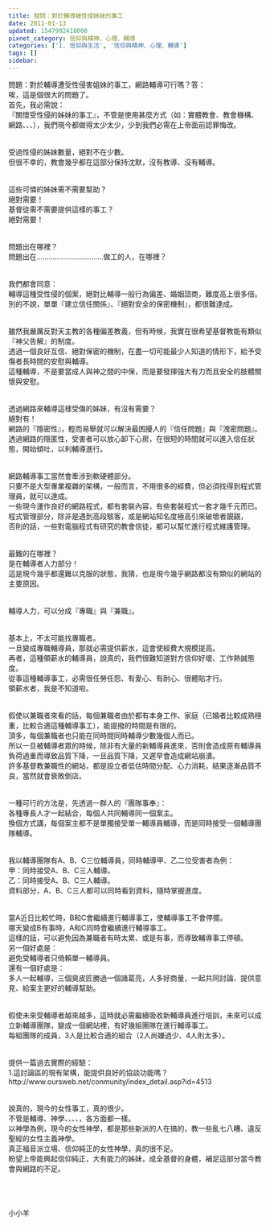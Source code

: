 ```yaml
---
title: 發問：對於輔導被性侵姊妹的事工
date: 2011-01-13
updated: 1547992418000
pixnet_category: 信仰與精神、心理、輔導
categories: ['1. 信仰與生活', '信仰與精神、心理、輔導']
tags: []
sidebar: 
---
```


<p>問題：對於輔導遭受性侵害姐妹的事工，網路輔導可行嗎？<!--more-->答： <br/>唉，這是個很大的問題了。<br/>首先，我必需說：<br/>『關懷受性侵的姊妹的事工』，不管是使用甚麼方式（如：實體教會、教會機構、網路、、、），我們現今都做得太少太少，少到我們必需在上帝面前認罪悔改。<br/><br/> <br/>受過性侵的姊妹數量，絕對不在少數。<br/>但很不幸的，教會幾乎都在這部分保持沈默，沒有教導、沒有輔導。<br/><br/> <br/>這些可憐的姊妹需不需要幫助？<br/>絕對需要！<br/>基督徒需不需要提供這樣的事工？<br/>絕對需要！<br/><br/> <br/>問題出在哪裡？<br/>問題出在……………………………做工的人，在哪裡？<br/><br/> <br/>我們都會同意：<br/>輔導這種受性侵的個案，絕對比輔導一般行為偏差、婚姻諮商，難度高上很多倍。<br/>別的不說，單單『建立信任關係』、『絕對安全的保密機制』，都很難達成。<br/><br/> <br/>雖然我嚴厲反對天主教的各種偏差教義，但有時候，我實在很希望基督教能有類似『神父告解』的制度。<br/>透過一個良好互信、絕對保密的機制，在盡一切可能最少人知道的情形下，給予受傷者長時間的安慰與輔導。<br/>這種輔導，不是要當成人與神之間的中保，而是要發揮強大有力而且安全的肢體關懷與安慰。<br/> <br/><br/>透過網路來輔導這樣受傷的姊妹，有沒有需要？<br/>絕對有！<br/>網路的『隱密性』，輕而易舉就可以解決最困擾人的『信任問題』與『洩密問題』。<br/>透過網路的隱匿性，受害者可以放心卸下心房，在很短的時間就可以進入信任狀態，開始傾吐，以利輔導進行。<br/> <br/><br/>網路輔導事工當然會牽涉到軟硬體部分。<br/>只要不是大型專業複雜的架構，一般而言，不用很多的經費，但必須找得到程式管理員，就可以達成。<br/>一些現今運作良好的網路程式，都有套裝內容，有些套裝程式一套才幾千元而已。<br/>程式管理部分，除非是遇到高段駭客，或是網站知名度極高引來破壞者覬覦，<br/>否則的話，一些對電腦程式有研究的教會信徒，都可以幫忙進行程式維護管理。<br/> <br/><br/>最難的在哪裡？<br/>是在輔導者人力部分！<br/>這是現今幾乎都還難以克服的狀態，我猜，也是現今幾乎網路都沒有類似的網站的主要原因。<br/> <br/><br/>輔導人力，可以分成『專職』與『兼職』。<br/><br/><br/>基本上，不太可能找專職者。<br/>一旦變成專職輔導員，那就必需提供薪水，這會使經費大規模提高。<br/>再者，這種領薪水的輔導員，說真的，我們很難知道對方信仰好壞、工作熱誠態度。<br/>從事這種輔導事工，必需很任勞任怨、有愛心、有耐心、很體貼才行。<br/>領薪水者，我是不知道啦。<br/> <br/><br/>假使以兼職者來看的話，每個兼職者由於都有本身工作、家庭（已婚者比較成熟穩重，比較合適這種輔導事工），能提撥的時間是有限的。<br/>頂多，每個兼職者也只能在同時間同時輔導少數幾個人而已。<br/>所以一旦被輔導者眾的時候，除非有大量的新輔導員進來，否則會造成原有輔導員負荷過重而導致品質下降，一旦品質下降，又遲早會造成網站崩潰。<br/>許多基督教兼職性的網站，都是設立者低估時間分配、心力消耗，結果逐漸品質不良，當然就會衰敗倒店。<br/> <br/><br/>一種可行的方法是，先透過一群人的『團隊事奉』：<br/>各種專長人才一起結合，每個人共同輔導同一個案主。<br/>換個方式講，每個案主都不是單獨接受單一輔導員輔導，而是同時接受一個輔導團隊輔導。<br/><br/><br/>我以輔導團隊有A、B、C三位輔導員，同時輔導甲、乙二位受害者為例：<br/>甲：同時接受A、B、C三人輔導。<br/>乙：同時接受A、B、C三人輔導。<br/>資料部分，A、B、C三人都可以同時看到資料，隨時掌握進度。<br/><br/><br/>當A近日比較忙時，B和C會繼續進行輔導事工，使輔導事工不會停擺。<br/>哪天變成B有事時，A和C同時會繼續進行輔導事工。<br/>這樣的話，可以避免因為兼職者有時太累、或是有事，而導致輔導事工停頓。<br/>另一個好處是：<br/>避免受輔導者只倚賴單一輔導員。<br/>還有一個好處是：<br/>多人一起輔導，三個臭皮匠勝過一個諸葛亮，人多好商量，一起共同討論、提供意見、給案主更好的輔導幫助。<br/> <br/><br/>假使未來受輔導者越來越多，這時就必需繼續吸收新輔導員進行培訓，未來可以成立新輔導團隊，變成一個網站裡，有好幾組團隊在進行輔導事工。<br/>每組團隊的成員，3人是比較合適的組合（2人尚嫌過少、4人則太多）。<br/> <br/><br/>提供一篇過去實際的經驗：<br/>1.這討論區的現有架構，能提供良好的協談功能嗎？<br/>http://www.oursweb.net/conmunity/index_detail.asp?id=4513<br/> <br/> <br/>說真的，現今的女性事工，真的很少。<br/>不管是輔導、神學、、、、，各方面都一樣。<br/>以神學為例，現今的女性神學，都是那些新派的人在搞的，教一些亂七八糟、違反聖經的女性主義神學。<br/>真正福音派立場、信仰純正的女性神學，真的很不足。<br/>盼望上帝能興起信仰純正，大有能力的姊妹，成全基督的身體，補足這部分當今教會與網路的不足。<br/><br/><br/><br/><br/>小小羊
</p>